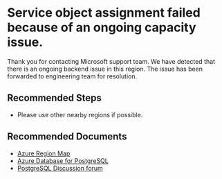 <properties
	pageTitle="Service Objective Assignment Failed"
	description="Service object assignment failed because of an ongoing capacity issue."
	infoBubbleText="Found create server operation failed because there is an ongoing capacity issue. See details on the right"
	service="microsoft.dbforpostgresql"
	resource="dbforpostgresql"
	authors="Xin-Cheng"
	ms.author="chengxin"
	displayOrder="100"
	articleId="dbforpostgresql-asc-operation-capacity"
	diagnosticScenario="OrcasPostgresOperationFailure"
	selfHelpType="rca"
	supportTopicIds="32639966, 32639980, 32639988, 32639998, 32640024, 32640028"
	resourceTags="windows, linux"
	productPesIds="16222, 17067"
	cloudEnvironments="public, blackForest, fairfax, mooncake"
	ownershipId="AzureData_AzureDatabaseforPostgreSQL"
/>

# Service object assignment failed because of an ongoing capacity issue.

<!--issueDescription-->
Thank you for contacting Microsoft support team. We have detected that there is an ongoing backend issue in this region. The issue has been forwarded to engineering team for resolution.
<!--/issueDescription-->

## **Recommended Steps**
* Please use other nearby regions if possible.

## **Recommended Documents**
* [Azure Region Map](https://map.buildazure.com/)
* [Azure Database for PostgreSQL](https://azure.microsoft.com/services/postgresql/)
* [PostgreSQL Discussion forum](https://social.msdn.microsoft.com/Forums/en-us/home?forum=AzureDatabaseforPostgreSQL)